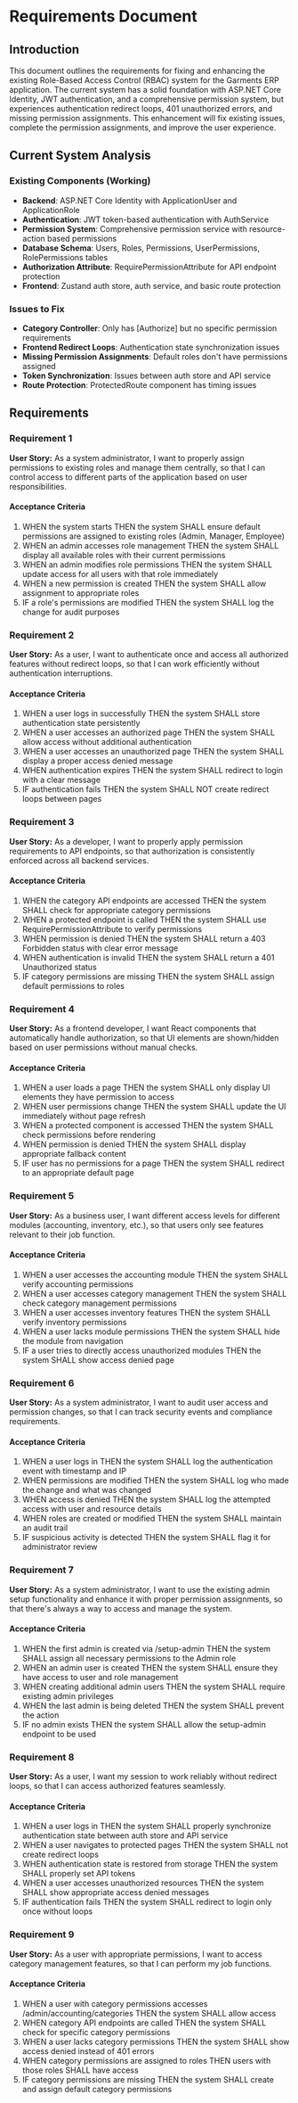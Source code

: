 # Requirements Document

## Introduction

This document outlines the requirements for fixing and enhancing the existing Role-Based Access Control (RBAC) system for the Garments ERP application. The current system has a solid foundation with ASP.NET Core Identity, JWT authentication, and a comprehensive permission system, but experiences authentication redirect loops, 401 unauthorized errors, and missing permission assignments. This enhancement will fix existing issues, complete the permission assignments, and improve the user experience.

## Current System Analysis

### Existing Components (Working)
- **Backend**: ASP.NET Core Identity with ApplicationUser and ApplicationRole
- **Authentication**: JWT token-based authentication with AuthService
- **Permission System**: Comprehensive permission service with resource-action based permissions
- **Database Schema**: Users, Roles, Permissions, UserPermissions, RolePermissions tables
- **Authorization Attribute**: RequirePermissionAttribute for API endpoint protection
- **Frontend**: Zustand auth store, auth service, and basic route protection

### Issues to Fix
- **Category Controller**: Only has [Authorize] but no specific permission requirements
- **Frontend Redirect Loops**: Authentication state synchronization issues
- **Missing Permission Assignments**: Default roles don't have permissions assigned
- **Token Synchronization**: Issues between auth store and API service
- **Route Protection**: ProtectedRoute component has timing issues

## Requirements

### Requirement 1

**User Story:** As a system administrator, I want to properly assign permissions to existing roles and manage them centrally, so that I can control access to different parts of the application based on user responsibilities.

#### Acceptance Criteria

1. WHEN the system starts THEN the system SHALL ensure default permissions are assigned to existing roles (Admin, Manager, Employee)
2. WHEN an admin accesses role management THEN the system SHALL display all available roles with their current permissions
3. WHEN an admin modifies role permissions THEN the system SHALL update access for all users with that role immediately
4. WHEN a new permission is created THEN the system SHALL allow assignment to appropriate roles
5. IF a role's permissions are modified THEN the system SHALL log the change for audit purposes

### Requirement 2

**User Story:** As a user, I want to authenticate once and access all authorized features without redirect loops, so that I can work efficiently without authentication interruptions.

#### Acceptance Criteria

1. WHEN a user logs in successfully THEN the system SHALL store authentication state persistently
2. WHEN a user accesses an authorized page THEN the system SHALL allow access without additional authentication
3. WHEN a user accesses an unauthorized page THEN the system SHALL display a proper access denied message
4. WHEN authentication expires THEN the system SHALL redirect to login with a clear message
5. IF authentication fails THEN the system SHALL NOT create redirect loops between pages

### Requirement 3

**User Story:** As a developer, I want to properly apply permission requirements to API endpoints, so that authorization is consistently enforced across all backend services.

#### Acceptance Criteria

1. WHEN the category API endpoints are accessed THEN the system SHALL check for appropriate category permissions
2. WHEN a protected endpoint is called THEN the system SHALL use RequirePermissionAttribute to verify permissions
3. WHEN permission is denied THEN the system SHALL return a 403 Forbidden status with clear error message
4. WHEN authentication is invalid THEN the system SHALL return a 401 Unauthorized status
5. IF category permissions are missing THEN the system SHALL assign default permissions to roles

### Requirement 4

**User Story:** As a frontend developer, I want React components that automatically handle authorization, so that UI elements are shown/hidden based on user permissions without manual checks.

#### Acceptance Criteria

1. WHEN a user loads a page THEN the system SHALL only display UI elements they have permission to access
2. WHEN user permissions change THEN the system SHALL update the UI immediately without page refresh
3. WHEN a protected component is accessed THEN the system SHALL check permissions before rendering
4. WHEN permission is denied THEN the system SHALL display appropriate fallback content
5. IF user has no permissions for a page THEN the system SHALL redirect to an appropriate default page

### Requirement 5

**User Story:** As a business user, I want different access levels for different modules (accounting, inventory, etc.), so that users only see features relevant to their job function.

#### Acceptance Criteria

1. WHEN a user accesses the accounting module THEN the system SHALL verify accounting permissions
2. WHEN a user accesses category management THEN the system SHALL check category management permissions
3. WHEN a user accesses inventory features THEN the system SHALL verify inventory permissions
4. WHEN a user lacks module permissions THEN the system SHALL hide the module from navigation
5. IF a user tries to directly access unauthorized modules THEN the system SHALL show access denied page

### Requirement 6

**User Story:** As a system administrator, I want to audit user access and permission changes, so that I can track security events and compliance requirements.

#### Acceptance Criteria

1. WHEN a user logs in THEN the system SHALL log the authentication event with timestamp and IP
2. WHEN permissions are modified THEN the system SHALL log who made the change and what was changed
3. WHEN access is denied THEN the system SHALL log the attempted access with user and resource details
4. WHEN roles are created or modified THEN the system SHALL maintain an audit trail
5. IF suspicious activity is detected THEN the system SHALL flag it for administrator review

### Requirement 7

**User Story:** As a system administrator, I want to use the existing admin setup functionality and enhance it with proper permission assignments, so that there's always a way to access and manage the system.

#### Acceptance Criteria

1. WHEN the first admin is created via /setup-admin THEN the system SHALL assign all necessary permissions to the Admin role
2. WHEN an admin user is created THEN the system SHALL ensure they have access to user and role management
3. WHEN creating additional admin users THEN the system SHALL require existing admin privileges
4. WHEN the last admin is being deleted THEN the system SHALL prevent the action
5. IF no admin exists THEN the system SHALL allow the setup-admin endpoint to be used

### Requirement 8

**User Story:** As a user, I want my session to work reliably without redirect loops, so that I can access authorized features seamlessly.

#### Acceptance Criteria

1. WHEN a user logs in THEN the system SHALL properly synchronize authentication state between auth store and API service
2. WHEN a user navigates to protected pages THEN the system SHALL not create redirect loops
3. WHEN authentication state is restored from storage THEN the system SHALL properly set API tokens
4. WHEN a user accesses unauthorized resources THEN the system SHALL show appropriate access denied messages
5. IF authentication fails THEN the system SHALL redirect to login only once without loops

### Requirement 9

**User Story:** As a user with appropriate permissions, I want to access category management features, so that I can perform my job functions.

#### Acceptance Criteria

1. WHEN a user with category permissions accesses /admin/accounting/categories THEN the system SHALL allow access
2. WHEN category API endpoints are called THEN the system SHALL check for specific category permissions
3. WHEN a user lacks category permissions THEN the system SHALL show access denied instead of 401 errors
4. WHEN category permissions are assigned to roles THEN users with those roles SHALL have access
5. IF category permissions are missing THEN the system SHALL create and assign default category permissions